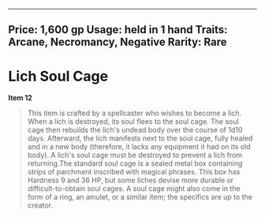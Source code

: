 
---
Price: 1,600 gp
Usage: held in 1 hand
Traits: Arcane, Necromancy, Negative
Rarity: Rare
---

# Lich Soul Cage

**Item 12**

> This item is crafted by a spellcaster who wishes to become a lich. When a lich is destroyed, its soul flees to the soul cage. The soul cage then rebuilds the lich's undead body over the course of 1d10 days. Afterward, the lich manifests next to the soul cage, fully healed and in a new body (therefore, it lacks any equipment it had on its old body). A lich's soul cage must be destroyed to prevent a lich from returning.The standard soul cage is a sealed metal box containing strips of parchment inscribed with magical phrases. This box has Hardness 9 and 36 HP, but some liches devise more durable or difficult-to-obtain soul cages. A soul cage might also come in the form of a ring, an amulet, or a similar item; the specifics are up to the creator.
